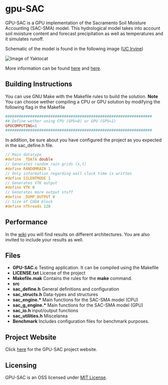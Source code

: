 # gpu-SAC
GPU-SAC is a GPU implementation of the Sacramento Soil Moisture Accounting (SAC-SMA) model. This hydrological model takes into account soil moisture content and forecast precipitation as well as temperatures and it simulates runoff.

Schematic of the model is found in the following image ([UC Irvine](http://chrs.web.uci.edu/research/hydrologic_predictions/activities07.html))

![Image of Yaktocat](http://chrs.web.uci.edu/images/sac_smal_medium.jpg)

More information can be found [here](http://www.cbrfc.noaa.gov/wsup/sac_sm/cbrfc_sacsma_101_20140731.pdf) and [here](http://www.manureadvisorysystem.wi.gov/app/SACmodel).

## Building Instructions

You can use GNU Make with the Makefile rules to build the solution. **Note** You can choose wether compiling a CPU or GPU solution by modifying the following flag in the Makefile

```Makefile
#################################################################
## Define wether uning CPU (GPU=0) or GPU (GPU=1)
GPUCOMPUTING=1
#################################################################
```

In addition, be sure about you have configured the project as you expected in the sac_define.h file.
```C
// Main datatype
#define _TDATA double
// Generates random rain grids (x,t)
#define RANDOMRAIN 1
// Only information regarding wall clock time is written
#define SILENTMODE 1
// Generates VTK output
#define VTK 0
// Generates more output stuff
#define _DUMP_OUTPUT 0
// Size of CUDA block
#define nThreads 128
```
## Performance
In the [wiki](https://github.com/alacasta/gpu-SAC/wiki/Computational-Performance) you will find results on different architectures. You are also invited to include your results as well.

## Files
- __GPU-SAC.c__ Testing application. It can be compiled using the Makefile
- __LICENSE.txt__ License of the project
- __Makefile.mak__ Contains the rules for the __make__ command. 
- __src__
 - __sac_define.h__ General definitions and configuration
 - __sac_structs.h__ Data-types and structures
 - __sac_engine.*__ Main functions for the SAC-SMA model (CPU)
 - __sac_g_engine.*__ Main functions for the SAC-SMA model (GPU)
 - __sac_io.h__ input/output functions
 - __sac_utilities.h__ Miscelanea
- __Benchmark__ Includes configuration files for benchmark purposes.

## Project Website
Click [here](http://alacasta.github.io/gpu-SAC/) for the GPU-SAC project website. 

## Licensing
GPU-SAC is an OSS licensed under [MIT License](https://github.com/alacasta/gpu-SAC/blob/master/LICENSE.txt).





